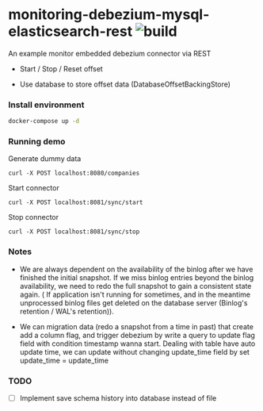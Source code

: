 # monitoring-debezium-mysql-elasticsearch-rest ![build](https://travis-ci.com/uuhnaut69/monitoring-debezium-mysql-elasticsearch-rest.svg?branch=master)

An example monitor embedded debezium connector via REST

- Start / Stop / Reset offset

- Use database to store offset data (DatabaseOffsetBackingStore)

<h3>Install environment</h3>

```bash
docker-compose up -d
```

<h3>Running demo</h3>

Generate dummy data

```http request
curl -X POST localhost:8080/companies
```

Start connector
```http request
curl -X POST localhost:8081/sync/start
```

Stop connector

```http request
curl -X POST localhost:8081/sync/stop
```


<h3>Notes</h3>

- We are always dependent on the availability of the binlog after we have finished the initial snapshot. If we miss binlog entries beyond the binlog availability, we need to redo the full snapshot to gain a consistent state again.
( If application isn't running for sometimes, and in the meantime unprocessed binlog files get deleted on the database server (Binlog's retention / WAL's retention)).

- We can migration data (redo a snapshot from a time in past) that create add a column flag, and trigger debezium by write a query to update flag field with condition timestamp wanna start. Dealing with table have auto update time, we can update without changing update_time field by set update_time = update_time

<h3>TODO</h3>

- [ ] Implement save schema history into database instead of file
